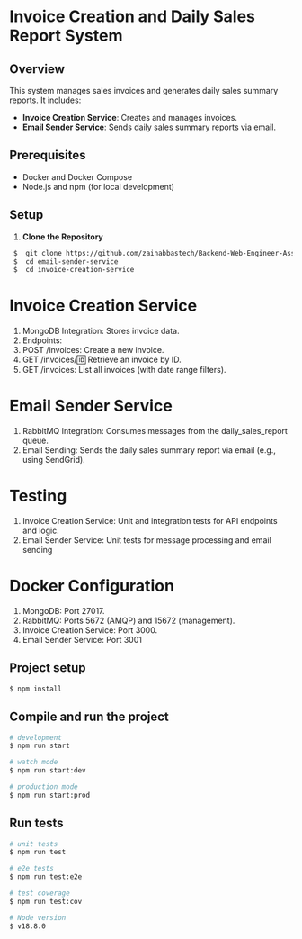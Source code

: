 # Invoice Creation and Daily Sales Report System

## Overview

This system manages sales invoices and generates daily sales summary reports. It includes:

- **Invoice Creation Service**: Creates and manages invoices.
- **Email Sender Service**: Sends daily sales summary reports via email.

## Prerequisites

- Docker and Docker Compose
- Node.js and npm (for local development)

## Setup

1. **Clone the Repository**

```bash
 $  git clone https://github.com/zainabbastech/Backend-Web-Engineer-Assessment-at-payever.git
 $  cd email-sender-service
 $  cd invoice-creation-service
```


# Invoice Creation Service
1. MongoDB Integration: Stores invoice data.
2. Endpoints:
3. POST /invoices: Create a new invoice.
4. GET /invoices/:id: Retrieve an invoice by ID.
5. GET /invoices: List all invoices (with date range filters).


# Email Sender Service
1. RabbitMQ Integration: Consumes messages from the daily_sales_report queue.
2. Email Sending: Sends the daily sales summary report via email (e.g., using SendGrid).


# Testing
1. Invoice Creation Service: Unit and integration tests for API endpoints and logic.
2. Email Sender Service: Unit tests for message processing and email sending


# Docker Configuration
1. MongoDB: Port 27017.
2. RabbitMQ: Ports 5672 (AMQP) and 15672 (management).
3. Invoice Creation Service: Port 3000.
4. Email Sender Service: Port 3001


## Project setup

```bash
$ npm install
```

## Compile and run the project

```bash
# development
$ npm run start

# watch mode
$ npm run start:dev

# production mode
$ npm run start:prod
```

## Run tests

```bash
# unit tests
$ npm run test

# e2e tests
$ npm run test:e2e

# test coverage
$ npm run test:cov

# Node version
$ v18.8.0
```
